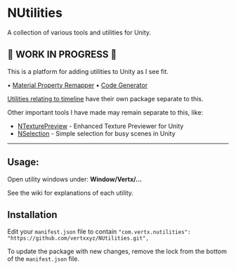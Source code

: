 # NUtilities
A collection of various tools and utilities for Unity.

## 🚨 WORK IN PROGRESS 🚨
This is a platform for adding utilities to Unity as I see fit.

• [Material Property Remapper](https://github.com/vertxxyz/NUtilities/wiki/MaterialPropertyRemapper)
• [Code Generator](https://github.com/vertxxyz/NUtilities/wiki/CodeGenerator)

[Utilities relating to timeline](https://github.com/vertxxyz/NTimeline) have their own package separate to this.

Other important tools I have made may remain separate to this, like:
- [NTexturePreview](https://github.com/vertxxyz/NTexturePreview) - Enhanced Texture Previewer for Unity
- [NSelection](https://github.com/vertxxyz/NSelection) - Simple selection for busy scenes in Unity

----
## Usage:
Open utility windows under: **Window/Vertx/...**

See the wiki for explanations of each utility.

## Installation
Edit your `manifest.json` file to contain `"com.vertx.nutilities": "https://github.com/vertxxyz/NUtilities.git",`

To update the package with new changes, remove the lock from the bottom of the `manifest.json` file.
